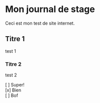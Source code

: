 # Mon journal de stage

Ceci est mon test de site internet. 

## Titre 1
test 1

### Titre 2
test 2


[ ] Super!   
[x] Bien   
[ ] Bof   
